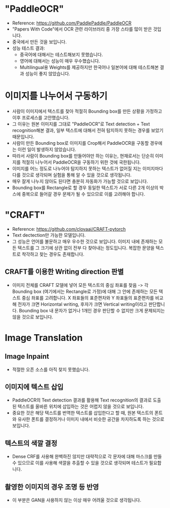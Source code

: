 # "PaddleOCR"
- Reference: https://github.com/PaddlePaddle/PaddleOCR
- "Papers With Code"에서 OCR 관련 라이브러리 중 가장 스타를 많이 받은 것입니다.
- 중국에서 만든 것을 보입니다.
- 성능 테스트 결과:
    - 중국어에 대해서는 테스트해보지 못했습니다.
    - 영어에 대해서는 성능이 매우 우수했습니다.
    - Multilingual용 Weights를 제공하지만 한국어나 일본어에 대해 테스트해본 결과 성능이 좋지 않았습니다.

# 이미지를 나누어서 구동하기
- 사람이 이미지에서 텍스트를 찾아 적절히 Bounding box를 만든 상황을 가정하고 이후 프로세스를 고안했습니다.
- 그 이유는 원본 이미지를 그대로 "PaddleOCR"로 Text detection + Text recognition해본 결과, 일부 텍스트에 대해서 전혀 탐지하지 못하는 경우를 보았기 때문입니다.
- 사람이 만든 Bounding box로 이미지를 Crop해서 PaddleOCR을 구동할 경우에는 이런 일이 발생하지 않았습니다.
- 따라서 사람이 Bounding box를 만들어야만 하는 이유는, 현재로서는 단순히 이미지를 적절히 나누어서 PaddleOCR을 구동하기 위한 것에 국한됩니다.
- 이미지를 어느 정도로 나누어야 탐지하지 못하는 텍스트가 없어질 지는 이미지마다 다를 것으로 생각되며 실험을 통해 알 수 있을 것으로 생각됩니다.
- 매우 잘게 나누지 않아도 된다면 충분히 자동화가 가능할 것으로 보입니다.
- Bounding box를 Rectangle로 할 경우 동일한 텍스트가 서로 다른 2개 이상의 박스에 중복으로 들어갈 경우 문제가 될 수 있으므로 이를 고려해야 합니다.

# "CRAFT"
- Reference: https://github.com/clovaai/CRAFT-pytorch
- Text dectection만 가능한 모델입니다.
- 그 성능은 언어를 불문하고 매우 우수한 것으로 보입니다. 이미지 내에 존재하는 모든 텍스트를 그 크기에 상관 없이 전부 다 찾아내는 정도입니다. 복잡한 문양을 텍스트로 착각하고 찾는 경우도 존재합니다.
## CRAFT를 이용한 Writing direction 판별
- 이미지 전체를 CRAFT 모델에 넣어 모든 텍스트의 중심 좌표를 찾음 -> 각 Bounding box (여기에서는 Rectangle로 가정)에 대해 그 안에 존재하는 모든 텍스트 중심 좌표를 고려합니다. X 좌표들의 표준편차와 Y 좌표들의 표준편차를 비교해 전자가 크면 Horizontal writing, 후자가 크면 Vertical writing이라고 판단합니다. Bounding box 내 문자가 없거나 1개인 경우 판단할 수 없지만 크게 문제되지는 않을 것으로 보입니다.

# Image Translation
## Image Inpaint
- 적절한 오픈 소스를 아직 찾지 못했습니다.
## 이미지에 텍스트 삽입
- PaddleOCR의 Text detection 결과를 활용해 Text recognition의 결과로 도출된 텍스트를 올바른 위치에 삽입하는 것은 어렵지 않을 것으로 보입니다.
- 중요한 것은 해당 텍스트를 번역한 텍스트를 삽입한다고 할 때, 원본 텍스트의 폰트와 유사한 폰트를 결정하거나 이미지 내에서 비슷한 공간을 차지하도록 하는 것으로 보입니다.
## 텍스트의 색깔 결정
- Dense CRF를 사용해 완벽하진 않지만 대략적으로 각 문자에 대해 마스크를 만들 수 있으므로 이를 사용해 색깔을 추출할 수 있을 것으로 생각되며 테스트가 필요합니다.
## 촬영한 이미지의 경우 조명 등 반영
- 이 부분은 GAN을 사용하지 않는 이상 매우 어려울 것으로 생각됩니다. 